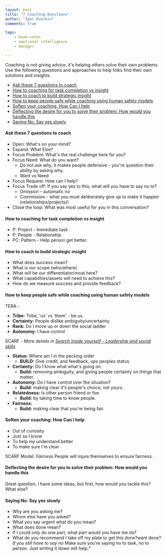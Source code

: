 ```yaml
--- 
layout: post
title: "7 Coaching Questions"
author: "Igor Dvorkin"
comments: true

tags: 
    - book-notes
    - emotional intelligence
    - manager

---
```


Coaching is not giving advice, it's helping others solve their own problems.  Use the following questions and approaches to help folks find their own solutions and insights.

<!-- vim-markdown-toc Redcarpet -->

* [Ask these 7 questions to coach](#ask-these-7-questions-to-coach)
* [How to coaching for task completion vs insight](#how-to-coaching-for-task-completion-vs-insight)
* [How to coach to build strategic insight](#how-to-coach-to-build-strategic-insight)
* [How to keep people safe while coaching using human safety models](#how-to-keep-people-safe-while-coaching-using-human-safety-models)
* [Soften your coaching: How Can I help](#soften-your-coaching-how-can-i-help)
* [Deflecting the desire for you to solve their problem: How would you handle this](#deflecting-the-desire-for-you-to-solve-their-problem-how-would-you-handle-this)
* [Saying No: Say yes slowly](#saying-no-say-yes-slowly)

<!-- vim-markdown-toc -->


#### Ask these 7 questions to coach 

* Open: What's on your mind?
* Expand: What Else?
* Focus Problem: What's the real challenge here for you?
* Focus  Need: What do you want?
    * Do not ask why, it makes people defensive - you're question their ability by asking why.
    * Want vs Need
* Focus Request: How can I help?
* Focus  Trade off: If you say yes to this, what will you have to say no to?
    * Omission - automatic no
    * Commission - what you must deliberately give up to make it happen (relationships/projects/)
* Close the loop: What was most useful for you in this conversation?

#### How to coaching for task completion vs insight

* P: Project - Immediate task
* P: People - Relationship
* PC: Pattern - Help person get better.


#### How to coach to build strategic insight

* What does success mean?
* What is our scope (who/where)
* What will be our differentiator/moat here?
* What capabilities/assets will need to achieve this?
* How do we measure success and provide feedback?

#### How to keep people safe while coaching using human safety models

TERA - 

* **Tribe:** Tribe, 'us' vs 'them' - be us.
* **Certainty:** People dislike ambiguity/uncertainty.
* **Rank:**  Do I move up or down the social ladder
* **Autonomy:** I have control

SCARF - 
*More details in  [Search inside yourself - Leadership and social skills](/search-inside-yourself)*

* __Status:__ Where am I in the pecking order
    * __BUILD:__ Give credit, and feedback, ups peoples status
* __Certainty:__ Do I know what what's going on.
    * __Build:__ removing ambiguity, and giving people certainty on things that matter.
* __Autonomy:__ Do I have control over the situation?
    * __Build:__ making clear it's people's choice, not yours.
* __Relatedness:__ Is other person friend or foe.
    * __Build:__ by taking time to know people.
* __Fairness:__
    * __Build:__ making clear that you're being fair.

#### Soften your coaching: How Can I help

* Out of curiosity
* Just so I know
* To help my understand better
* To make sure I'm clear

SCARF Model:
*Fairness* People will injure themselves to ensure fairness.


#### Deflecting the desire for you to solve their problem: How would you handle this

Great question, I have some ideas, but first, how would you tackle this? What else?

#### Saying No: Say yes slowly

* Why are you asking me?
* Whom else have you asked?
* What you say urgent what do you mean?
* What does done mean?
* If I could only do one part, what part would you have me do?
* What do you recommend I take off my plate to get this done?want done?
*If you still have to say no*  Make sure you're saying no to task, no to person. Just writing it down will help.*

